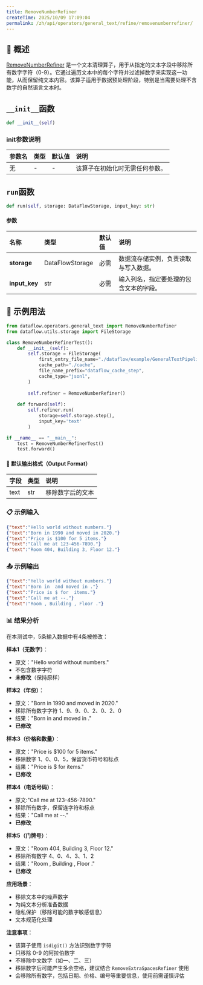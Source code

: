 ```yaml
---
title: RemoveNumberRefiner
createTime: 2025/10/09 17:09:04
permalink: /zh/api/operators/general_text/refine/removenumberrefiner/
---
```


## 📘 概述

[RemoveNumberRefiner](https://github.com/OpenDCAI/DataFlow/blob/main/dataflow/operators/refiner/remove_number_refiner.py) 是一个文本清理算子，用于从指定的文本字段中移除所有数字字符（0-9）。它通过遍历文本中的每个字符并过滤掉数字来实现这一功能，从而保留纯文本内容。该算子适用于数据预处理阶段，特别是当需要处理不含数字的自然语言文本时。

## `__init__`函数

```python
def __init__(self)
```

### init参数说明

| 参数名 | 类型 | 默认值 | 说明 |
| :--- | :--- | :--- | :--- |
| 无 | - | - | 该算子在初始化时无需任何参数。 |

## `run`函数

```python
def run(self, storage: DataFlowStorage, input_key: str)
```

#### 参数

| 名称 | 类型 | 默认值 | 说明 |
| :------------- | :---------------- | :---------------- | :----------------- |
| **storage** | DataFlowStorage | 必需 | 数据流存储实例，负责读取与写入数据。 |
| **input_key** | str | 必需 | 输入列名，指定要处理的包含文本的字段。 |

## 🧠 示例用法

```python
from dataflow.operators.general_text import RemoveNumberRefiner
from dataflow.utils.storage import FileStorage

class RemoveNumberRefinerTest():
    def __init__(self):
        self.storage = FileStorage(
            first_entry_file_name="./dataflow/example/GeneralTextPipeline/remove_number_test_input.jsonl",
            cache_path="./cache",
            file_name_prefix="dataflow_cache_step",
            cache_type="jsonl",
        )
        
        self.refiner = RemoveNumberRefiner()
        
    def forward(self):
        self.refiner.run(
            storage=self.storage.step(),
            input_key='text'
        )

if __name__ == "__main__":
    test = RemoveNumberRefinerTest()
    test.forward()
```

#### 🧾 默认输出格式（Output Format）

| 字段 | 类型 | 说明 |
| :--- | :---- | :---------- |
| text | str | 移除数字后的文本 |

### 📋 示例输入

```json
{"text":"Hello world without numbers."}
{"text":"Born in 1990 and moved in 2020."}
{"text":"Price is $100 for 5 items."}
{"text":"Call me at 123-456-7890."}
{"text":"Room 404, Building 3, Floor 12."}
```

### 📤 示例输出

```json
{"text":"Hello world without numbers."}
{"text":"Born in  and moved in ."}
{"text":"Price is $ for  items."}
{"text":"Call me at --."}
{"text":"Room , Building , Floor ."}
```

### 📊 结果分析

在本测试中，5条输入数据中有4条被修改：

**样本1（无数字）**：
- 原文："Hello world without numbers."
- 不包含数字字符
- **未修改**（保持原样）

**样本2（年份）**：
- 原文："Born in 1990 and moved in 2020."
- 移除所有数字字符 1、9、9、0、2、0、2、0
- 结果："Born in  and moved in ."
- **已修改**

**样本3（价格和数量）**：
- 原文："Price is $100 for 5 items."
- 移除数字 1、0、0、5，保留货币符号和标点
- 结果："Price is $ for  items."
- **已修改**

**样本4（电话号码）**：
- 原文:"Call me at 123-456-7890."
- 移除所有数字，保留连字符和标点
- 结果："Call me at --."
- **已修改**

**样本5（门牌号）**：
- 原文："Room 404, Building 3, Floor 12."
- 移除所有数字 4、0、4、3、1、2
- 结果："Room , Building , Floor ."
- **已修改**

**应用场景**：
- 移除文本中的噪声数字
- 为纯文本分析准备数据
- 隐私保护（移除可能的数字敏感信息）
- 文本规范化处理

**注意事项**：
- 该算子使用 `isdigit()` 方法识别数字字符
- 只移除 0-9 的阿拉伯数字
- 不移除中文数字（如一、二、三）
- 移除数字后可能产生多余空格，建议结合 `RemoveExtraSpacesRefiner` 使用
- 会移除所有数字，包括日期、价格、编号等重要信息，使用前需谨慎评估

